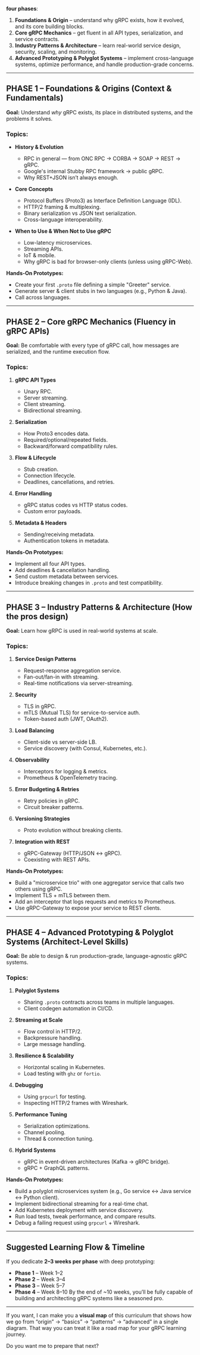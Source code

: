 **four phases**:

1. **Foundations & Origin** – understand why gRPC exists, how it evolved, and its core building blocks.
2. **Core gRPC Mechanics** – get fluent in all API types, serialization, and service contracts.
3. **Industry Patterns & Architecture** – learn real-world service design, security, scaling, and monitoring.
4. **Advanced Prototyping & Polyglot Systems** – implement cross-language systems, optimize performance, and handle production-grade concerns.

---

## **PHASE 1 – Foundations & Origins** (Context & Fundamentals)

**Goal:** Understand *why* gRPC exists, its place in distributed systems, and the problems it solves.

### Topics:

* **History & Evolution**

  * RPC in general — from ONC RPC → CORBA → SOAP → REST → gRPC.
  * Google's internal Stubby RPC framework → public gRPC.
  * Why REST+JSON isn’t always enough.
* **Core Concepts**

  * Protocol Buffers (Proto3) as Interface Definition Language (IDL).
  * HTTP/2 framing & multiplexing.
  * Binary serialization vs JSON text serialization.
  * Cross-language interoperability.
* **When to Use & When Not to Use gRPC**

  * Low-latency microservices.
  * Streaming APIs.
  * IoT & mobile.
  * Why gRPC is bad for browser-only clients (unless using gRPC-Web).

**Hands-On Prototypes:**

* Create your first `.proto` file defining a simple "Greeter" service.
* Generate server & client stubs in two languages (e.g., Python & Java).
* Call across languages.

---

## **PHASE 2 – Core gRPC Mechanics** (Fluency in gRPC APIs)

**Goal:** Be comfortable with every type of gRPC call, how messages are serialized, and the runtime execution flow.

### Topics:

1. **gRPC API Types**

   * Unary RPC.
   * Server streaming.
   * Client streaming.
   * Bidirectional streaming.
2. **Serialization**

   * How Proto3 encodes data.
   * Required/optional/repeated fields.
   * Backward/forward compatibility rules.
3. **Flow & Lifecycle**

   * Stub creation.
   * Connection lifecycle.
   * Deadlines, cancellations, and retries.
4. **Error Handling**

   * gRPC status codes vs HTTP status codes.
   * Custom error payloads.
5. **Metadata & Headers**

   * Sending/receiving metadata.
   * Authentication tokens in metadata.

**Hands-On Prototypes:**

* Implement all four API types.
* Add deadlines & cancellation handling.
* Send custom metadata between services.
* Introduce breaking changes in `.proto` and test compatibility.

---

## **PHASE 3 – Industry Patterns & Architecture** (How the pros design)

**Goal:** Learn how gRPC is used in real-world systems at scale.

### Topics:

1. **Service Design Patterns**

   * Request-response aggregation service.
   * Fan-out/fan-in with streaming.
   * Real-time notifications via server-streaming.
2. **Security**

   * TLS in gRPC.
   * mTLS (Mutual TLS) for service-to-service auth.
   * Token-based auth (JWT, OAuth2).
3. **Load Balancing**

   * Client-side vs server-side LB.
   * Service discovery (with Consul, Kubernetes, etc.).
4. **Observability**

   * Interceptors for logging & metrics.
   * Prometheus & OpenTelemetry tracing.
5. **Error Budgeting & Retries**

   * Retry policies in gRPC.
   * Circuit breaker patterns.
6. **Versioning Strategies**

   * Proto evolution without breaking clients.
7. **Integration with REST**

   * gRPC-Gateway (HTTP/JSON ↔ gRPC).
   * Coexisting with REST APIs.

**Hands-On Prototypes:**

* Build a "microservice trio" with one aggregator service that calls two others using gRPC.
* Implement TLS + mTLS between them.
* Add an interceptor that logs requests and metrics to Prometheus.
* Use gRPC-Gateway to expose your service to REST clients.

---

## **PHASE 4 – Advanced Prototyping & Polyglot Systems** (Architect-Level Skills)

**Goal:** Be able to design & run production-grade, language-agnostic gRPC systems.

### Topics:

1. **Polyglot Systems**

   * Sharing `.proto` contracts across teams in multiple languages.
   * Client codegen automation in CI/CD.
2. **Streaming at Scale**

   * Flow control in HTTP/2.
   * Backpressure handling.
   * Large message handling.
3. **Resilience & Scalability**

   * Horizontal scaling in Kubernetes.
   * Load testing with `ghz` or `fortio`.
4. **Debugging**

   * Using `grpcurl` for testing.
   * Inspecting HTTP/2 frames with Wireshark.
5. **Performance Tuning**

   * Serialization optimizations.
   * Channel pooling.
   * Thread & connection tuning.
6. **Hybrid Systems**

   * gRPC in event-driven architectures (Kafka → gRPC bridge).
   * gRPC + GraphQL patterns.

**Hands-On Prototypes:**

* Build a polyglot microservices system (e.g., Go service ↔ Java service ↔ Python client).
* Implement bidirectional streaming for a real-time chat.
* Add Kubernetes deployment with service discovery.
* Run load tests, tweak performance, and compare results.
* Debug a failing request using `grpcurl` + Wireshark.

---

## **Suggested Learning Flow & Timeline**

If you dedicate **2–3 weeks per phase** with deep prototyping:

* **Phase 1** – Week 1–2
* **Phase 2** – Week 3–4
* **Phase 3** – Week 5–7
* **Phase 4** – Week 8–10
  By the end of \~10 weeks, you’ll be fully capable of building and architecting gRPC systems like a seasoned pro.

---

If you want, I can make you a **visual map** of this curriculum that shows how we go from “origin” → “basics” → “patterns” → “advanced” in a single diagram. That way you can treat it like a road map for your gRPC learning journey.

Do you want me to prepare that next?
